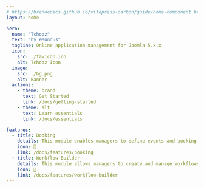 ```yaml
---
# https://brenoepics.github.io/vitepress-carbon/guide/home-component.html
layout: home

hero:
  name: "Tchooz"
  text: "by eMundus"
  tagline: Online application management for Joomla 5.x.x
  icon:
    src: ./favicon.ico
    alt: Tchooz Icon
  image:
    src: ./bg.png
    alt: Banner
  actions:
    - theme: brand
      text: Get Started
      link: /docs/getting-started
    - theme: alt
      text: Learn essentials
      link: /docs/essentials

features:
  - title: Booking
    details: This module enables managers to define events and booking slots for their applicants. It also allows applicants to book slots for those events.
    icon: 📅
    link: /docs/features/booking
  - title: Workflow Builder
    details: This module allows managers to create and manage workflows for their applicants. A workflow is a series of steps that an applicant must complete in order to apply for a position. Managers can define the steps, assign them to different users, and track the progress of each applicant through the workflow.
    icon: 🔀
    link: /docs/features/workflow-builder
---
```


